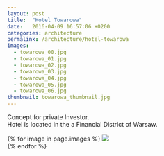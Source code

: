 ```yaml
---
layout: post
title:  "Hotel Towarowa"
date:   2016-04-09 16:57:06 +0200
categories: architecture
permalink: /architecture/hotel-towarowa
images:
  - towarowa_00.jpg
  - towarowa_01.jpg
  - towarowa_02.jpg
  - towarowa_03.jpg
  - towarowa_04.jpg
  - towarowa_05.jpg
  - towarowa_06.jpg
thumbnail: towarowa_thumbnail.jpg
---
```

Concept for private Investor.<br />
Hotel is located in the a Financial District of Warsaw.
<br />

{% for image in page.images %}
  <img rel="nofollow" class="image-full" src="/assets/architecture/hotel-towarowa/{{ image }}"/>
  <br />
{% endfor %}
